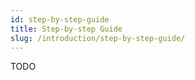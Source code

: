 ```yaml
---
id: step-by-step-guide
title: Step-by-step Guide
slug: /introduction/step-by-step-guide/
---
```

TODO
